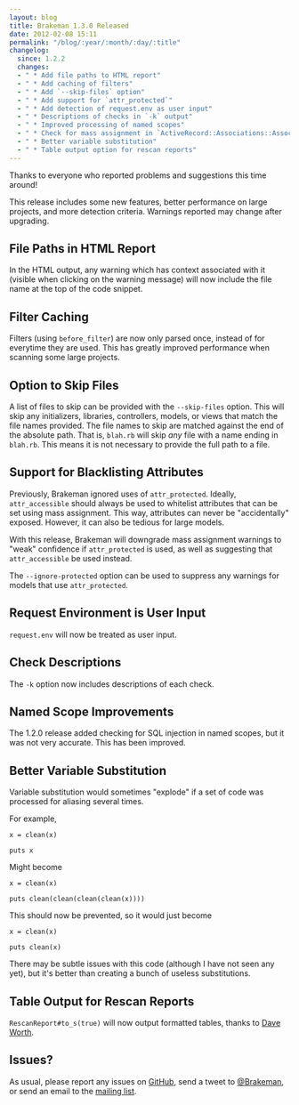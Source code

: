 ```yaml
---
layout: blog
title: Brakeman 1.3.0 Released
date: 2012-02-08 15:11
permalink: "/blog/:year/:month/:day/:title"
changelog:
  since: 1.2.2
  changes:
  - " * Add file paths to HTML report"
  - " * Add caching of filters"
  - " * Add `--skip-files` option"
  - " * Add support for `attr_protected`"
  - " * Add detection of request.env as user input"
  - " * Descriptions of checks in `-k` output"
  - " * Improved processing of named scopes"
  - " * Check for mass assignment in `ActiveRecord::Associations::AssociationCollection#build`"
  - " * Better variable substitution"
  - " * Table output option for rescan reports"
---
```



Thanks to everyone who reported problems and suggestions this time around!

This release includes some new features, better performance on large projects, and more detection criteria. Warnings reported may change after upgrading.


## File Paths in HTML Report

In the HTML output, any warning which has context associated with it (visible when clicking on the warning message) will now include the file name at the top of the code snippet.

## Filter Caching

Filters (using `before_filter`) are now only parsed once, instead of for everytime they are used. This has greatly improved performance when scanning some large projects.

## Option to Skip Files

A list of files to skip can be provided with the `--skip-files` option. This will skip any initializers, libraries, controllers, models, or views that match the file names provided. The file names to skip are matched against the end of the absolute path. That is, `blah.rb` will skip *any* file with a name ending in `blah.rb`. This means it is not necessary to provide the full path to a file.

## Support for Blacklisting Attributes

Previously, Brakeman ignored uses of `attr_protected`. Ideally, `attr_accessible` should always be used to whitelist attributes that can be set using mass assignment. This way, attributes can never be "accidentally" exposed. However, it can also be tedious for large models.

With this release, Brakeman will downgrade mass assignment warnings to "weak" confidence if `attr_protected` is used, as well as suggesting that `attr_accessible` be used instead.

The `--ignore-protected` option can be used to suppress any warnings for models that use `attr_protected`.

## Request Environment is User Input

`request.env` will now be treated as user input.

## Check Descriptions

The `-k` option now includes descriptions of each check.

## Named Scope Improvements

The 1.2.0 release added checking for SQL injection in named scopes, but it was not very accurate. This has been improved.

## Better Variable Substitution

Variable substitution would sometimes "explode" if a set of code was processed for aliasing several times.

For example,

    x = clean(x)

    puts x

Might become

    x = clean(x)

    puts clean(clean(clean(clean(x))))

This should now be prevented, so it would just become

    x = clean(x)

    puts clean(x)

There may be subtle issues with this code (although I have not seen any yet), but it's better than creating a bunch of useless substitutions.

## Table Output for Rescan Reports

`RescanReport#to_s(true)` will now output formatted tables, thanks to [Dave Worth](https://github.com/presidentbeef/brakeman/pull/33).

## Issues?

As usual, please report any issues on [GitHub](https://github.com/presidentbeef/brakeman/issues), send a tweet to [@Brakeman](https://twitter.com/brakeman), or send an email to the [mailing list](http://librelist.com/browser/brakeman/).
